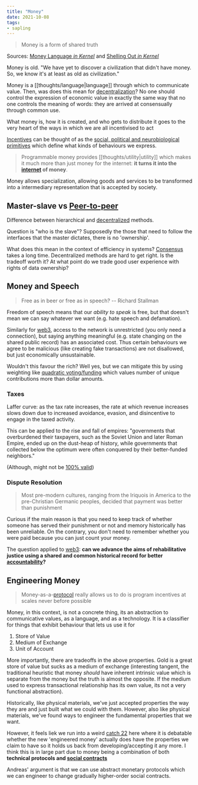 ```yaml
---
title: "Money"
date: 2021-10-08
tags:
- sapling
---
```


> Money is a form of shared truth

Sources: [Money Language *in Kernel*](https://kernel.community/en/learn/module-0/money-language) and [Shelling Out *in Kernel*](https://kernel.community/en/learn/module-2/shelling-out)

Money is old. "We have yet to discover a civilization that didn't have money. So, we know it's at least as old as civilization."

Money is a [[thoughts/language|language]] through which to communicate value. Then, was does this mean for [decentralization](thoughts/decentralization.md)? No one should control the expression of economic value in exactly the same way that no one controls the meaning of words: they are arrived at consensually through common use.

What money is, how it is created, and who gets to distribute it goes to the very heart of the ways in which we are all incentivised to act

[Incentives](thoughts/incentives.md) can be thought of as the [social, political and neurobiological primitives](thoughts/social%20contracts.md) which define what kinds of behaviours we express.

> Programmable money provides [[thoughts/utility|utility]] which makes it much more than just money for the internet: **it turns it into the [internet](thoughts/Internet.md) of money**.

Money allows specialization, allowing goods and services to be transformed into a intermediary representation that is accepted by society.

## Master-slave vs [Peer-to-peer](thoughts/peer-to-peer.md)
Difference between hierarchical and [decentralized](thoughts/decentralization.md) methods.

Question is "who is the slave"? Supposedly the those that need to follow the interfaces that the master dictates, there is no 'ownership'.

What does this mean in the context of efficiency in systems? [Consensus](thoughts/consensus.md) takes a long time. Decentralized methods are hard to get right. Is the tradeoff worth it? At what point do we trade good user experience with rights of data ownership?

## Money and Speech

> Free as in beer or free as in speech? -- Richard Stallman

Freedom of speech means that our *ability to speak* is free, but that doesn't mean we can say whatever we want (e.g. hate speech and defamation).

Similarly for [web3](thoughts/web3.md), access to the network is unrestricted (you only need a connection), but saying anything meaningful (e.g. state changing on the shared public record) has an associated cost. Thus certain behaviours we agree to be malicious (like creating fake transactions) are not disallowed, but just economically unsustainable.

Wouldn't this favour the rich? Well yes, but we can mitigate this by using weighting like [quadratic voting/funding](thoughts/quadratic%20funding.md) which values number of unique contributions more than dollar amounts.

### Taxes
Laffer curve: as the tax rate increases, the rate at which revenue increases slows down due to increased avoidance, evasion, and disincentive to engage in the taxed activity.

This can be applied to the rise and fall of empires: "governments that overburdened their taxpayers, such as the Soviet Union and later Roman Empire, ended up on the dust-heap of history, while governments that collected below the optimum were often conquered by their better-funded neighbors."

(Although, might not be [100% valid](https://qz.com/895785/laffer-curve-everything-trump-and-republicans-get-wrong-about-trickle-down-economics-and-reaganomics/amp/))

### Dispute Resolution
> Most pre-modern cultures, ranging from the Iriquois in America to the pre-Christian Germanic peoples, decided that payment was better than punishment

Curious if the main reason is that you need to keep track of whether someone has served their punishment or not and memory historically has been unreliable. On the contrary, you don't need to remember whether you were paid because you can just count your money.

The question applied to [web3](thoughts/web3.md): **can we advance the aims of rehabilitative justice using a shared and common historical record for better [accountability](thoughts/accountability.md)?**

## Engineering Money
> Money-as-a-[protocol](thoughts/Protocol.md) really allows us to do is program incentives at scales never before possible

Money, in this context, is not a concrete thing, its an abstraction to communicative values, as a language, and as a technology. It is a classifier for things that exhibit behaviour that lets us use it for
1. Store of Value
2. Medium of Exchange
3. Unit of Account

More importantly, there are tradeoffs in the above properties.
Gold is a great store of value but sucks as a medium of exchange (interesting tangent, the traditional heuristic that money *should* have inherent intrinsic value which is separate from the money but the truth is almost the opposite. If the medium used to express transactional relationship has its own value, its not a very functional abstraction).

Historically, like physical materials, we've just accepted properties the way they are and just built what we could with them. However, also like physical materials, we've found ways to engineer the fundamental properties that we want.

However, it feels liek we run into a weird [catch 22](thoughts/catch%2022.md) here where it is debatable whether the new 'engineered money' actually does have the properties we claim to have so it holds us back from developing/accepting it any more. I think this is in large part due to money being a combination of both **technical protocols and [social contracts](thoughts/social%20contracts.md)**
 
Andreas' argument is that we can use abstract monetary protocols which we can engineer to change gradually higher-order social contracts.